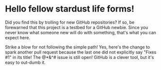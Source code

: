 # Hello fellow stardust life forms!

Did you find this by trolling for new GitHub repositories?  If so, be forewarned that this project is a testbed for a GitHub newbie.  Since you never know what someone new will do with something, that's what you can expect here.

Strike a blow for not following the simple path!  Yes, here's the change to spark another pull request because the last one did not explicitly say "Fixes #1" in its title!  The @*&^# issue is still open!  GitHub is a clever tool, but it's easy to out-dumb it.
